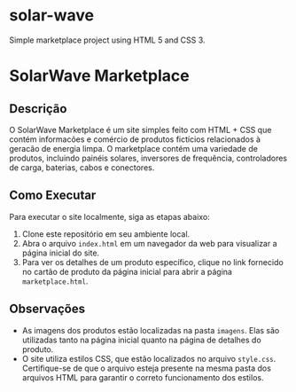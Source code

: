 # solar-wave
Simple marketplace project using HTML 5 and CSS 3.
# SolarWave Marketplace

## Descrição

O SolarWave Marketplace é um site simples feito com HTML + CSS que contém informacões e comércio de produtos fictícios relacionados à geracão de energia limpa. O marketplace contém uma variedade de produtos, incluindo painéis solares, inversores de frequência, controladores de carga, baterias, cabos e conectores.

## Como Executar

Para executar o site localmente, siga as etapas abaixo:

1. Clone este repositório em seu ambiente local.
2. Abra o arquivo `index.html` em um navegador da web para visualizar a página inicial do site.
3. Para ver os detalhes de um produto específico, clique no link fornecido no cartão de produto da página inicial para abrir a página `marketplace.html`.

## Observações

- As imagens dos produtos estão localizadas na pasta `imagens`. Elas são utilizadas tanto na página inicial quanto na página de detalhes do produto.
- O site utiliza estilos CSS, que estão localizados no arquivo `style.css`. Certifique-se de que o arquivo esteja presente na mesma pasta dos arquivos HTML para garantir o correto funcionamento dos estilos.

